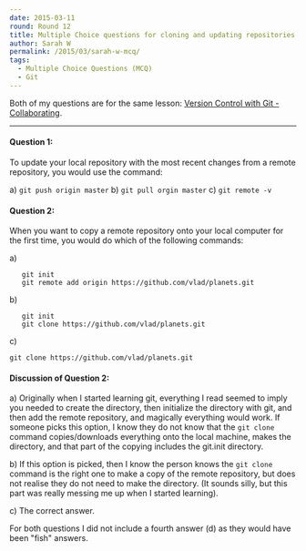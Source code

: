 ```yaml
---
date: 2015-03-11
round: Round 12
title: Multiple Choice questions for cloning and updating repositories with Git
author: Sarah W
permalink: /2015/03/sarah-w-mcq/
tags:
  - Multiple Choice Questions (MCQ)
  - Git
---
```


Both of my questions are for the same lesson: [Version Control with Git - Collaborating](http://swcarpentry.github.io/git-novice/02-collab.html).

---

#### Question 1:

To update your local repository with the most recent changes from a remote repository, you would use the command:

a) `git push origin master`
b) `git pull orgin master`
c) `git remote -v`

#### Question 2:
When you want to copy a remote repository onto your local computer for the first time, you would do which of the following commands:

a) 
```mkdir origin
   git init
   git remote add origin https://github.com/vlad/planets.git
```

b) 
```mkdir origin
   git init
   git clone https://github.com/vlad/planets.git
```

c) 
```
git clone https://github.com/vlad/planets.git
```

#### Discussion of Question 2:

a) Originally when I started learning git, everything I read seemed to imply you needed to create the directory, then initialize the directory with git, and then add the remote repository, and magically everything would work. If someone picks this option, I know they do not know that the `git clone` command copies/downloads everything onto the local machine, makes the directory, and that part of the copying includes the git.init directory. 

b) If this option is picked, then I know the person knows the `git clone` command is the right one to make a copy of the remote repository, but does not realise they do not need to make the directory. (It sounds silly, but this part was really messing me up when I started learning).

c) The correct answer.

For both questions I did not include a fourth answer (d) as they would have been "fish" answers.




